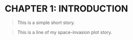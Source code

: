 # CHAPTER 1: INTRODUCTION

> This is a simple short story.

> This is a line of my space-invasion plot story. 